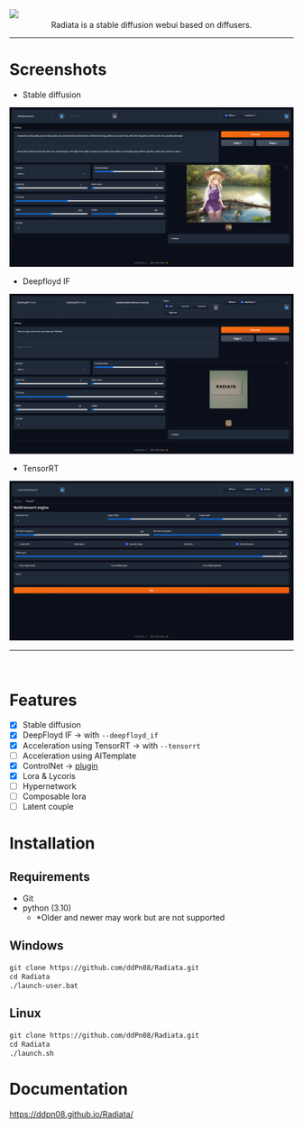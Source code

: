 <div><img src="./docs/images/readme-top.png" /></div>

<div align="center">Radiata is a stable diffusion webui based on diffusers.</div>

---

# Screenshots

- Stable diffusion

![](./docs/images/readme-screenshots-01.png)

- Deepfloyd IF

![](./docs/images/readme-screenshots-02.png)

- TensorRT

![](./docs/images/readme-screenshots-03.png)

---

<br />

# Features

- [x] Stable diffusion
- [x] DeepFloyd IF -> with `--deepfloyd_if`
- [x] Acceleration using TensorRT -> with `--tensorrt`
- [ ] Acceleration using AITemplate
- [x] ControlNet -> [plugin](https://github.com/ddPn08/radiata-controlnet-plugin)
- [x] Lora & Lycoris
- [ ] Hypernetwork
- [ ] Composable lora
- [ ] Latent couple

# Installation

## Requirements

- Git
- python (3.10)
  - \*Older and newer may work but are not supported

## Windows

```
git clone https://github.com/ddPn08/Radiata.git
cd Radiata
./launch-user.bat
```

## Linux

```
git clone https://github.com/ddPn08/Radiata.git
cd Radiata
./launch.sh
```

# Documentation

https://ddpn08.github.io/Radiata/
